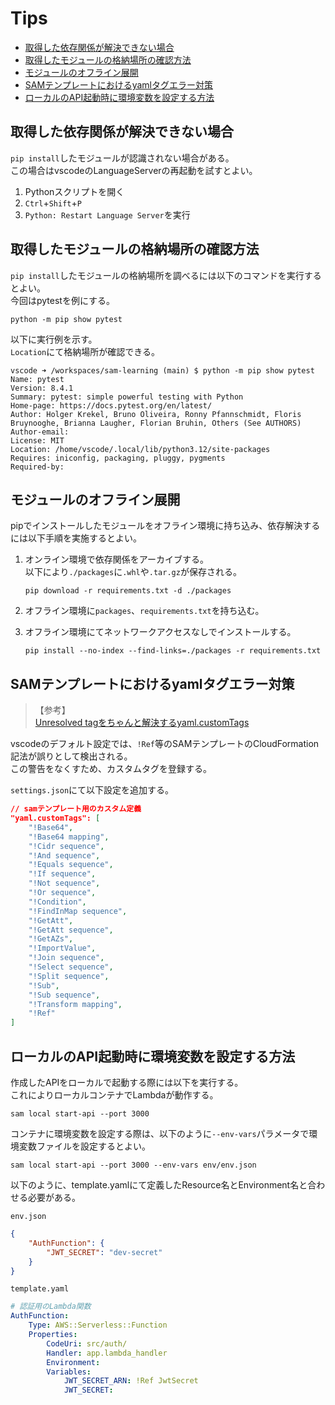 <!-- omit in toc -->
# Tips

- [取得した依存関係が解決できない場合](#取得した依存関係が解決できない場合)
- [取得したモジュールの格納場所の確認方法](#取得したモジュールの格納場所の確認方法)
- [モジュールのオフライン展開](#モジュールのオフライン展開)
- [SAMテンプレートにおけるyamlタグエラー対策](#samテンプレートにおけるyamlタグエラー対策)
- [ローカルのAPI起動時に環境変数を設定する方法](#ローカルのapi起動時に環境変数を設定する方法)

## 取得した依存関係が解決できない場合

`pip install`したモジュールが認識されない場合がある。  
この場合はvscodeのLanguageServerの再起動を試すとよい。

1. Pythonスクリプトを開く
1. `Ctrl`+`Shift`+`P`
2. `Python: Restart Language Server`を実行

## 取得したモジュールの格納場所の確認方法

`pip install`したモジュールの格納場所を調べるには以下のコマンドを実行するとよい。  
今回はpytestを例にする。

```shell
python -m pip show pytest
```

以下に実行例を示す。  
`Location`にて格納場所が確認できる。

```shell
vscode ➜ /workspaces/sam-learning (main) $ python -m pip show pytest
Name: pytest
Version: 8.4.1
Summary: pytest: simple powerful testing with Python
Home-page: https://docs.pytest.org/en/latest/
Author: Holger Krekel, Bruno Oliveira, Ronny Pfannschmidt, Floris Bruynooghe, Brianna Laugher, Florian Bruhin, Others (See AUTHORS)
Author-email: 
License: MIT
Location: /home/vscode/.local/lib/python3.12/site-packages
Requires: iniconfig, packaging, pluggy, pygments
Required-by: 
```

## モジュールのオフライン展開

pipでインストールしたモジュールをオフライン環境に持ち込み、依存解決するには以下手順を実施するとよい。

1. オンライン環境で依存関係をアーカイブする。  
    以下により`./packages`に`.whl`や`.tar.gz`が保存される。

    ```shell
    pip download -r requirements.txt -d ./packages
    ```

2. オフライン環境に`packages`、`requirements.txt`を持ち込む。
3. オフライン環境にてネットワークアクセスなしでインストールする。

    ```shell
    pip install --no-index --find-links=./packages -r requirements.txt
    ```

## SAMテンプレートにおけるyamlタグエラー対策

> 【参考】  
> [Unresolved tagをちゃんと解決するyaml.customTags](https://zenn.dev/dannykitadani/articles/6678819ad7a4db)

vscodeのデフォルト設定では、`!Ref`等のSAMテンプレートのCloudFormation記法が誤りとして検出される。  
この警告をなくすため、カスタムタグを登録する。

`settings.json`にて以下設定を追加する。

```json
// samテンプレート用のカスタム定義
"yaml.customTags": [
    "!Base64",
    "!Base64 mapping",
    "!Cidr sequence",
    "!And sequence",
    "!Equals sequence",
    "!If sequence",
    "!Not sequence",
    "!Or sequence",
    "!Condition",
    "!FindInMap sequence",
    "!GetAtt",
    "!GetAtt sequence",
    "!GetAZs",
    "!ImportValue",
    "!Join sequence",
    "!Select sequence",
    "!Split sequence",
    "!Sub",
    "!Sub sequence",
    "!Transform mapping",
    "!Ref"
]
```

## ローカルのAPI起動時に環境変数を設定する方法

作成したAPIをローカルで起動する際には以下を実行する。  
これによりローカルコンテナでLambdaが動作する。

```shell
sam local start-api --port 3000
```

コンテナに環境変数を設定する際は、以下のように`--env-vars`パラメータで環境変数ファイルを設定するとよい。

```shell
sam local start-api --port 3000 --env-vars env/env.json
```

以下のように、template.yamlにて定義したResource名とEnvironment名と合わせる必要がある。

`env.json`

```json
{
    "AuthFunction": {
        "JWT_SECRET": "dev-secret"
    }
}
```

`template.yaml`

```yaml
# 認証用のLambda関数
AuthFunction:
    Type: AWS::Serverless::Function
    Properties:
        CodeUri: src/auth/
        Handler: app.lambda_handler
        Environment:
        Variables:
            JWT_SECRET_ARN: !Ref JwtSecret
            JWT_SECRET:
```
